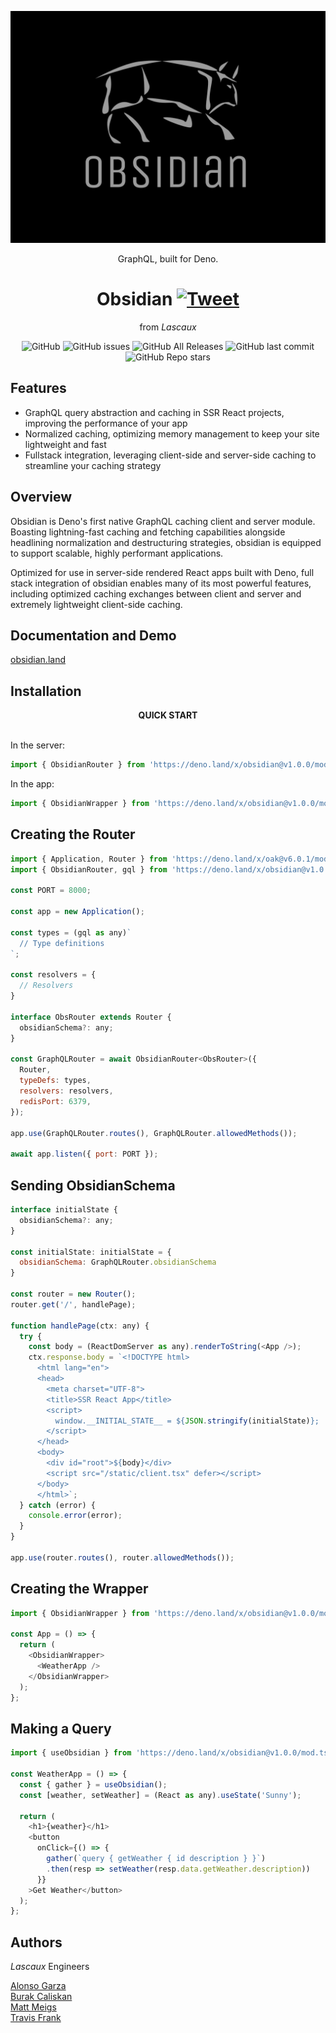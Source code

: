 ![Obsidian](./assets/logoSilver.jpg)

<div align="center">GraphQL, built for Deno.</div>

<div align="center">

<h1 align="center">
	<a>Obsidian</a>
	<a href="https://twitter.com/intent/tweet?text=Meet%20Obsidian!%20Deno's%20first%20native%20GraphQL%20caching%20client%20and%20server%20module&url=http://obsidian.land/&via=obsidian_land&hashtags=deno,denoland,nodejs,graphql,javascript" rel="nofollow"><img src="https://camo.githubusercontent.com/83d4084f7b71558e33b08844da5c773a8657e271/68747470733a2f2f696d672e736869656c64732e696f2f747769747465722f75726c2f687474702f736869656c64732e696f2e7376673f7374796c653d736f6369616c" alt="Tweet" data-canonical-src="https://img.shields.io/twitter/url/http/shields.io.svg?style=social" style="max-width:100%;"></a>
</h1>

<p align="center">from <em align="center">Lascaux</em></p>

</div>

<p align="center">
  <img alt="GitHub" src="https://img.shields.io/github/license/oslabs-beta/obsidian">
  <img alt="GitHub issues" src="https://img.shields.io/github/issues-raw/oslabs-beta/obsidian?color=yellow">
  <img alt="GitHub All Releases" src="https://img.shields.io/github/downloads/oslabs-beta/obsidian/total?color=green">
  <img alt="GitHub last commit" src="https://img.shields.io/github/last-commit/oslabs-beta/obsidian?color=orange">
  <img alt="GitHub Repo stars" src="https://img.shields.io/github/stars/oslabs-beta/obsidian?style=social">  
</p>


## Features

- GraphQL query abstraction and caching in SSR React projects, improving the performance of your app
- Normalized caching, optimizing memory management to keep your site lightweight and fast
- Fullstack integration, leveraging client-side and server-side caching to streamline your caching strategy

## Overview

Obsidian is Deno's first native GraphQL caching client and server module. Boasting lightning-fast caching and fetching capabilities alongside headlining normalization and destructuring strategies, obsidian is equipped to support scalable, highly performant applications.

Optimized for use in server-side rendered React apps built with Deno, full stack integration of obsidian enables many of its most powerful features, including optimized caching exchanges between client and server and extremely lightweight client-side caching.

## Documentation and Demo

[obsidian.land](http://obsidian.land)

## Installation

<div align="center"><strong>QUICK START</strong></div>
<br>

In the server:

```javascript
import { ObsidianRouter } from 'https://deno.land/x/obsidian@v1.0.0/mod.ts';
```

In the app: 

```javascript
import { ObsidianWrapper } from 'https://deno.land/x/obsidian@v1.0.0/mod.ts';
```

## Creating the Router

```javascript
import { Application, Router } from 'https://deno.land/x/oak@v6.0.1/mod.ts';
import { ObsidianRouter, gql } from 'https://deno.land/x/obsidian@v1.0.0/mod.ts';

const PORT = 8000;

const app = new Application();

const types = (gql as any)`
  // Type definitions
`;

const resolvers = {
  // Resolvers
}

interface ObsRouter extends Router {
  obsidianSchema?: any;
}

const GraphQLRouter = await ObsidianRouter<ObsRouter>({
  Router,
  typeDefs: types,
  resolvers: resolvers,
  redisPort: 6379,
});

app.use(GraphQLRouter.routes(), GraphQLRouter.allowedMethods());

await app.listen({ port: PORT });
```

## Sending ObsidianSchema

```javascript
interface initialState {
  obsidianSchema?: any;
}

const initialState: initialState = {
  obsidianSchema: GraphQLRouter.obsidianSchema
}

const router = new Router();
router.get('/', handlePage);

function handlePage(ctx: any) {
  try {
    const body = (ReactDomServer as any).renderToString(<App />);
    ctx.response.body = `<!DOCTYPE html>
      <html lang="en">
      <head>
        <meta charset="UTF-8">
        <title>SSR React App</title>
        <script>
          window.__INITIAL_STATE__ = ${JSON.stringify(initialState)};
        </script>
      </head>
      <body>
        <div id="root">${body}</div>
        <script src="/static/client.tsx" defer></script>
      </body>
      </html>`;
  } catch (error) {
    console.error(error);
  }
}

app.use(router.routes(), router.allowedMethods());
```

## Creating the Wrapper

```javascript
import { ObsidianWrapper } from 'https://deno.land/x/obsidian@v1.0.0/mod.ts';

const App = () => {
  return (
    <ObsidianWrapper>
      <WeatherApp />
    </ObsidianWrapper>
  );
};
```

## Making a Query

```javascript
import { useObsidian } from 'https://deno.land/x/obsidian@v1.0.0/mod.ts';

const WeatherApp = () => {
  const { gather } = useObsidian();
  const [weather, setWeather] = (React as any).useState('Sunny');

  return (
    <h1>{weather}</h1>
    <button
      onClick={() => {
        gather(`query { getWeather { id description } }`)
        .then(resp => setWeather(resp.data.getWeather.description))
      }}
    >Get Weather</button>
  );
};
```

## Authors

*Lascaux* Engineers

[Alonso Garza](https://github.com/Alonsog66)  
[Burak Caliskan](https://github.com/CaliskanBurak)  
[Matt Meigs](https://github.com/mmeigs)  
[Travis Frank](https://github.com/TravisFrankMTG/) 
